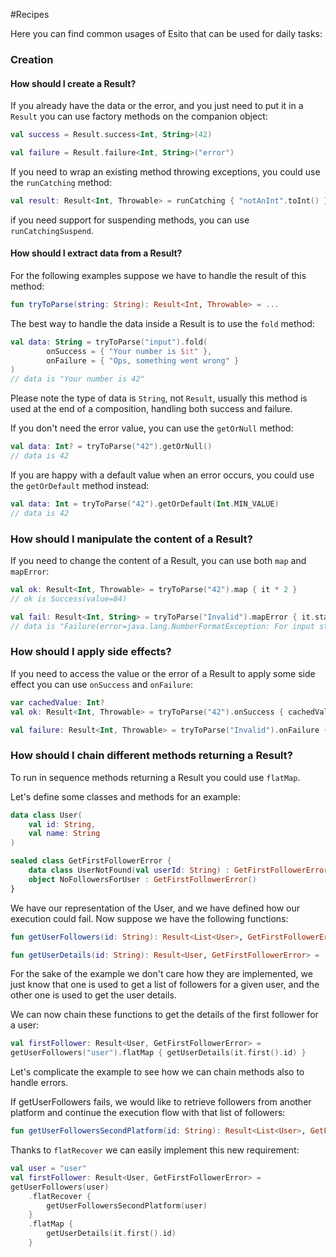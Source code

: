#Recipes

Here you can find common usages of Esito that can be used for daily tasks:

### Creation

#### How should I create a Result?

If you already have the data or the error, and you just need to put it in a `Result` you can use factory methods on the companion object:

```kotlin
val success = Result.success<Int, String>(42)

val failure = Result.failure<Int, String>("error")

```

If you need to wrap an existing method throwing exceptions, you could use the `runCatching` method:

```kotlin
val result: Result<Int, Throwable> = runCatching { "notAnInt".toInt() }
```

if you need support for suspending methods, you can use `runCatchingSuspend`.


#### How should I extract data from a Result?

For the following examples suppose we have to handle the result of this method:

```kotlin
fun tryToParse(string: String): Result<Int, Throwable> = ...
```

The best way to handle the data inside a Result is to use the `fold` method:

```kotlin
val data: String = tryToParse("input").fold(
        onSuccess = { "Your number is $it" },
        onFailure = { "Ops, something went wrong" }
)
// data is "Your number is 42"
```

Please note the type of data is `String`, not `Result`, usually this method is used at the end of a composition, handling both success and failure.

If you don't need the error value, you can use the `getOrNull` method:

```kotlin
val data: Int? = tryToParse("42").getOrNull()
// data is 42
```

If you are happy with a default value when an error occurs, you could use the `getOrDefault` method instead:

```kotlin
val data: Int = tryToParse("42").getOrDefault(Int.MIN_VALUE)
// data is 42
```

### How should I manipulate the content of a Result?

If you need to change the content of a Result, you can use both `map` and `mapError`:

```kotlin
val ok: Result<Int, Throwable> = tryToParse("42").map { it * 2 }
// ok is Success(value=84)

val fail: Result<Int, String> = tryToParse("Invalid").mapError { it.stackTraceToString() }
// data is "Failure(error=java.lang.NumberFormatException: For input string: "Invalid" ...."
```

### How should I apply side effects?

If you need to access the value or the error of a Result to apply some side effect you can use `onSuccess` and `onFailure`:

```kotlin
var cachedValue: Int?
val ok: Result<Int, Throwable> = tryToParse("42").onSuccess { cachedValue = it }

val failure: Result<Int, Throwable> = tryToParse("Invalid").onFailure { Log.d(it) }
```

### How should I chain different methods returning a Result?

To run in sequence methods returning a Result you could use `flatMap`.

Let's define some classes and methods for an example:

```kotlin
data class User(
    val id: String,
    val name: String
)
```

```kotlin
sealed class GetFirstFollowerError {
    data class UserNotFound(val userId: String) : GetFirstFollowerError()
    object NoFollowersForUser : GetFirstFollowerError()
}
```

We have our representation of the User, and we have defined how our execution could fail. Now suppose we have the following functions:

```kotlin
fun getUserFollowers(id: String): Result<List<User>, GetFirstFollowerError> = ...

fun getUserDetails(id: String): Result<User, GetFirstFollowerError> = ...
```

For the sake of the example we don't care how they are implemented, we just know that one is used to get a list of followers for a given user, and the other one is used to get the user details.

We can now chain these functions to get the details of the first follower for a user:

```kotlin
val firstFollower: Result<User, GetFirstFollowerError> =
getUserFollowers("user").flatMap { getUserDetails(it.first().id) }
```

Let's complicate the example to see how we can chain methods also to handle errors.

If getUserFollowers fails, we would like to retrieve followers from another platform and continue the execution flow with that list of followers:

```kotlin
fun getUserFollowersSecondPlatform(id: String): Result<List<User>, GetFirstFollowerError> = ...
```

Thanks to `flatRecover` we can easily implement this new requirement:

```kotlin
val user = "user"
val firstFollower: Result<User, GetFirstFollowerError> =
getUserFollowers(user)
	.flatRecover {
		getUserFollowersSecondPlatform(user)
	}
	.flatMap {
		getUserDetails(it.first().id)
	}
```
